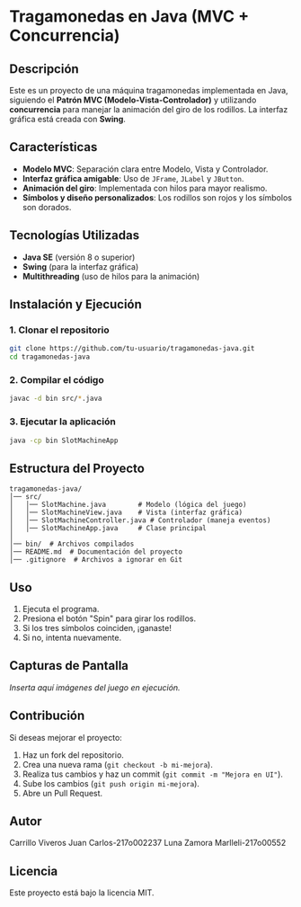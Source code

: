 # Tragamonedas en Java (MVC + Concurrencia)

## Descripción
Este es un proyecto de una máquina tragamonedas implementada en Java, siguiendo el **Patrón MVC (Modelo-Vista-Controlador)** y utilizando **concurrencia** para manejar la animación del giro de los rodillos. La interfaz gráfica está creada con **Swing**.

## Características
- **Modelo MVC**: Separación clara entre Modelo, Vista y Controlador.
- **Interfaz gráfica amigable**: Uso de `JFrame`, `JLabel` y `JButton`.
- **Animación del giro**: Implementada con hilos para mayor realismo.
- **Símbolos y diseño personalizados**: Los rodillos son rojos y los símbolos son dorados.

## Tecnologías Utilizadas
- **Java SE** (versión 8 o superior)
- **Swing** (para la interfaz gráfica)
- **Multithreading** (uso de hilos para la animación)

## Instalación y Ejecución
### 1. Clonar el repositorio
```bash
git clone https://github.com/tu-usuario/tragamonedas-java.git
cd tragamonedas-java
```

### 2. Compilar el código
```bash
javac -d bin src/*.java
```

### 3. Ejecutar la aplicación
```bash
java -cp bin SlotMachineApp
```

## Estructura del Proyecto
```
tragamonedas-java/
│── src/
│   │── SlotMachine.java        # Modelo (lógica del juego)
│   │── SlotMachineView.java    # Vista (interfaz gráfica)
│   │── SlotMachineController.java # Controlador (maneja eventos)
│   │── SlotMachineApp.java     # Clase principal
│
│── bin/  # Archivos compilados
│── README.md  # Documentación del proyecto
│── .gitignore  # Archivos a ignorar en Git
```

## Uso
1. Ejecuta el programa.
2. Presiona el botón "Spin" para girar los rodillos.
3. Si los tres símbolos coinciden, ¡ganaste!
4. Si no, intenta nuevamente.

## Capturas de Pantalla
*Inserta aquí imágenes del juego en ejecución.*

## Contribución
Si deseas mejorar el proyecto:
1. Haz un fork del repositorio.
2. Crea una nueva rama (`git checkout -b mi-mejora`).
3. Realiza tus cambios y haz un commit (`git commit -m "Mejora en UI"`).
4. Sube los cambios (`git push origin mi-mejora`).
5. Abre un Pull Request.

## Autor
Carrillo Viveros Juan Carlos-217o002237
Luna Zamora Marlleli-217o00552

## Licencia
Este proyecto está bajo la licencia MIT.

